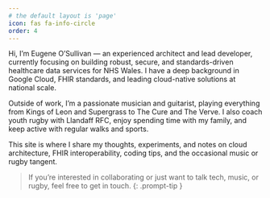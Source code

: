 ```yaml
---
# the default layout is 'page'
icon: fas fa-info-circle
order: 4
---
```



Hi, I’m Eugene O’Sullivan — an experienced architect and lead developer, currently focusing on building robust, secure, and standards-driven healthcare data services for NHS Wales. I have a deep background in Google Cloud, FHIR standards, and leading cloud-native solutions at national scale.

Outside of work, I’m a passionate musician and guitarist, playing everything from Kings of Leon and Supergrass to The Cure and The Verve. I also coach youth rugby with Llandaff RFC, enjoy spending time with my family, and keep active with regular walks and sports.

This site is where I share my thoughts, experiments, and notes on cloud architecture, FHIR interoperability, coding tips, and the occasional music or rugby tangent.

> If you’re interested in collaborating or just want to talk tech, music, or rugby, feel free to get in touch.
{: .prompt-tip }
